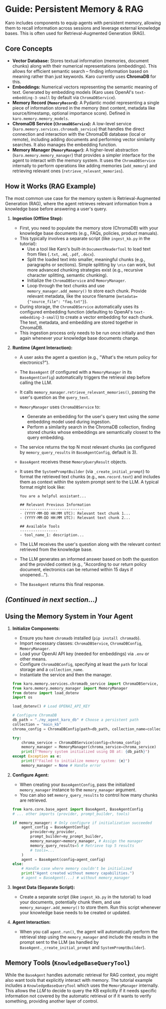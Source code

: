 # Guide: Persistent Memory & RAG

Karo includes components to equip agents with persistent memory, allowing them to recall information across sessions and leverage external knowledge bases. This is often used for Retrieval-Augmented Generation (RAG).

## Core Concepts

*   **Vector Database:** Stores textual information (memories, document chunks) along with their numerical representations (embeddings). This allows for efficient semantic search – finding information based on meaning rather than just keywords. Karo currently uses **ChromaDB** for this.
*   **Embeddings:** Numerical vectors representing the semantic meaning of text. Generated by embedding models (Karo uses OpenAI's `text-embedding-3-small` by default via `ChromaDBService`).
*   **Memory Record (`MemoryRecord`):** A Pydantic model representing a single piece of information stored in the memory (text content, metadata like source/timestamp, optional importance score). Defined in `karo.memory.memory_models`.
*   **ChromaDB Service (`ChromaDBService`):** A low-level service (`karo.memory.services.chromadb_service`) that handles the direct connection and interaction with the ChromaDB database (local or remote), including adding documents and performing vector similarity searches. It also manages the embedding function.
*   **Memory Manager (`MemoryManager`):** A higher-level abstraction (`karo.memory.memory_manager`) that provides a simpler interface for the agent to interact with the memory system. It uses the `ChromaDBService` internally to perform operations like adding memories (`add_memory`) and retrieving relevant ones (`retrieve_relevant_memories`).

## How it Works (RAG Example)

The most common use case for the memory system is Retrieval-Augmented Generation (RAG), where the agent retrieves relevant information from a knowledge base before answering a user's query.

1.  **Ingestion (Offline Step):**
    *   First, you need to populate the memory store (ChromaDB) with your knowledge base documents (e.g., FAQs, policies, product manuals).
    *   This typically involves a separate script (like `ingest_kb.py` in the tutorial):
        *   Use a tool like Karo's built-in `DocumentReaderTool` to load text from files (`.txt`, `.md`, `.pdf`, `.docx`).
        *   Split the loaded text into smaller, meaningful chunks (e.g., paragraphs or sections). Simple splitting by `\n\n` can work, but more advanced chunking strategies exist (e.g., recursive character splitting, semantic chunking).
        *   Initialize the `ChromaDBService` and `MemoryManager`.
        *   Loop through the text chunks and use `memory_manager.add_memory()` to store each chunk. Provide relevant metadata, like the source filename (`metadata={"source_file": "faq.txt"}`).
    *   During storage, the `ChromaDBService` automatically uses its configured embedding function (defaulting to OpenAI's `text-embedding-3-small`) to create a vector embedding for each chunk. The text, metadata, and embedding are stored together in ChromaDB.
    *   This ingestion process only needs to be run once initially and then again whenever your knowledge base documents change.

2.  **Runtime (Agent Interaction):**
    *   A user asks the agent a question (e.g., "What's the return policy for electronics?").
    *   The `BaseAgent` (if configured with a `MemoryManager` in its `BaseAgentConfig`) automatically triggers the retrieval step before calling the LLM.
    *   It calls `memory_manager.retrieve_relevant_memories()`, passing the user's question as the `query_text`.
    *   `MemoryManager` uses `ChromaDBService` to:
        *   Generate an embedding for the user's query text using the *same* embedding model used during ingestion.
        *   Perform a similarity search in the ChromaDB collection, finding stored chunks whose embeddings are semantically closest to the query embedding.
    *   The service returns the top N most relevant chunks (as configured by `memory_query_results` in `BaseAgentConfig`, default is 3).
    *   `BaseAgent` receives these `MemoryQueryResult` objects.
    *   It uses the `SystemPromptBuilder` (via `_create_initial_prompt`) to format the retrieved text chunks (e.g., `mem.record.text`) and includes them as context within the system prompt sent to the LLM. A typical format might look like:

        ```
        You are a helpful assistant...

        ## Relevant Previous Information
        -----------------------------
        - (YYYY-MM-DD HH:MM UTC): Relevant text chunk 1...
        - (YYYY-MM-DD HH:MM UTC): Relevant text chunk 2...

        ## Available Tools
        -----------------
        - tool_name_1: description...
        ```
    *   The LLM receives the user's question along with the relevant context retrieved from the knowledge base.
    *   The LLM generates an informed answer based on both the question and the provided context (e.g., "According to our return policy document, electronics can be returned within 15 days if unopened...").
    *   The `BaseAgent` returns this final response.

*(Continued in next section...)*
---

## Using the Memory System in Your Agent

1.  **Initialize Components:**
    *   Ensure you have `chromadb` installed (`pip install chromadb`).
    *   Import necessary classes: `ChromaDBService`, `ChromaDBConfig`, `MemoryManager`.
    *   Load your OpenAI API key (needed for embeddings) via `.env` or other means.
    *   Configure `ChromaDBConfig`, specifying at least the `path` for local storage and a `collection_name`.
    *   Instantiate the service and then the manager.

    ```python
    from karo.memory.services.chromadb_service import ChromaDBService, ChromaDBConfig
    from karo.memory.memory_manager import MemoryManager
    from dotenv import load_dotenv
    import os

    load_dotenv() # Load OPENAI_API_KEY

    # Configure ChromaDB
    db_path = "./my_agent_karo_db" # Choose a persistent path
    collection = "main_kb"
    chroma_config = ChromaDBConfig(path=db_path, collection_name=collection)

    try:
        chroma_service = ChromaDBService(config=chroma_config)
        memory_manager = MemoryManager(chroma_service=chroma_service)
        print(f"Memory system initialized using DB at: {db_path}")
    except Exception as e:
        print(f"Failed to initialize memory system: {e}")
        memory_manager = None # Handle error
    ```

2.  **Configure Agent:**
    *   When creating your `BaseAgentConfig`, pass the initialized `memory_manager` instance to the `memory_manager` argument.
    *   You can also set `memory_query_results` to control how many chunks are retrieved.

    ```python
    from karo.core.base_agent import BaseAgent, BaseAgentConfig
    # ... other imports (provider, prompt_builder, tools)

    if memory_manager: # Only configure if initialization succeeded
        agent_config = BaseAgentConfig(
            provider=my_provider,
            prompt_builder=my_prompt_builder,
            memory_manager=memory_manager, # Assign the manager
            memory_query_results=5 # Retrieve top 5 results
            # tools=...
        )
        agent = BaseAgent(config=agent_config)
    else:
        # Handle case where memory couldn't be initialized
        print("Agent created without memory capabilities.")
        # agent = BaseAgent(...) # without memory_manager
    ```

3.  **Ingest Data (Separate Script):**
    *   Create a separate script (like `ingest_kb.py` in the tutorial) to load your documents, potentially chunk them, and use `memory_manager.add_memory()` to store them. Run this script whenever your knowledge base needs to be created or updated.

4.  **Agent Interaction:**
    *   When you call `agent.run()`, the agent will automatically perform the retrieval step using the `memory_manager` and include the results in the prompt sent to the LLM (as handled by `BaseAgent._create_initial_prompt` and `SystemPromptBuilder`).

## Memory Tools (`KnowledgeBaseQueryTool`)

While the `BaseAgent` handles automatic retrieval for RAG context, you might also want tools that explicitly interact with memory. The tutorial example includes a `KnowledgeBaseQueryTool` which uses the `MemoryManager` internally. This allows the *LLM* to decide to query the KB explicitly if it needs specific information not covered by the automatic retrieval or if it wants to verify something, providing another layer of control.